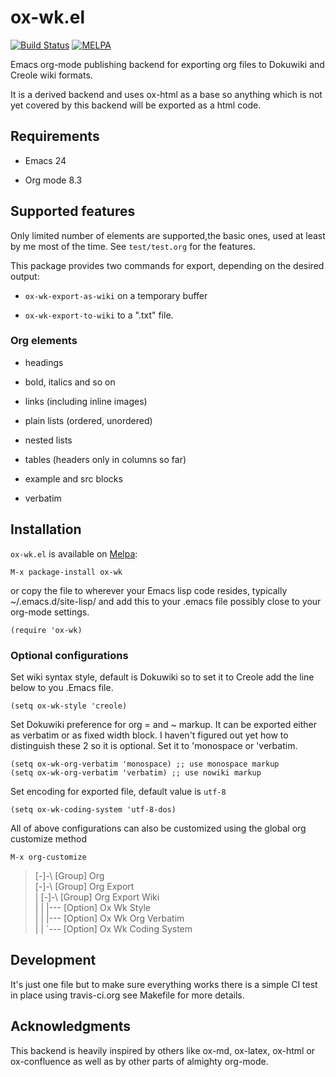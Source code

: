 # ox-wk.el

[![Build Status](https://travis-ci.org/w-vi/ox-wk.el.svg?branch=master)](https://travis-ci.org/w-vi/ox-wk.el)
[![MELPA](https://melpa.org/packages/ox-wk-badge.svg)](https://melpa.org/#/ox-wk)

Emacs org-mode publishing backend for exporting org files to Dokuwiki
and Creole wiki formats.

It is a derived backend and uses ox-html as a base so anything which
is not yet covered by this backend will be exported as a html code.

## Requirements

- Emacs 24

- Org mode 8.3


## Supported features

Only limited number of elements are supported,the basic ones,
used at least by me most of the time. See `test/test.org` for the features.

This package provides two commands for export, depending on the desired output:

* `ox-wk-export-as-wiki` on a temporary buffer

* `ox-wk-export-to-wiki` to a ".txt" file.

### Org elements

-   headings

-   bold, italics and so on

-   links (including inline images)

-   plain lists (ordered, unordered)

-   nested lists

-   tables (headers only in columns so far)

-   example and src blocks

-   verbatim

## Installation

`ox-wk.el` is available on [Melpa](https://melpa.org):

`M-x package-install ox-wk`

or copy the file to wherever your Emacs lisp code resides, typically  ~/.emacs.d/site-lisp/
and add this to your .emacs file possibly close to your org-mode settings.

    (require 'ox-wk)

### Optional configurations

Set wiki syntax style, default is Dokuwiki so to set it to Creole add
the line below to you .Emacs file.

    (setq ox-wk-style 'creole)


Set Dokuwiki preference for  org = and ~ markup. It can be exported
either as verbatim or as fixed width block. I haven't figured out yet how
to distinguish these 2 so it is optional. Set it to 'monospace or 'verbatim.

    (setq ox-wk-org-verbatim 'monospace) ;; use monospace markup
    (setq ox-wk-org-verbatim 'verbatim) ;; use nowiki markup

Set encoding for exported file, default value is `utf-8`

    (setq ox-wk-coding-system 'utf-8-dos)

All of above configurations can also be customized using the global org customize method

`M-x org-customize`

>[-]-\ [Group] Org  
>   [-]-\ [Group] Org Export  
>    | [-]-\ [Group] Org Export Wiki  
>    |  |  |--- [Option] Ox Wk Style  
>    |  |  |--- [Option] Ox Wk Org Verbatim  
>    |  |  `--- [Option] Ox Wk Coding System  

## Development

It's just one file but to make sure everything works there is a simple CI test
in place using travis-ci.org see Makefile for more details.


## Acknowledgments

This backend is heavily inspired by others like ox-md,
ox-latex, ox-html or ox-confluence as well as by other parts of
almighty org-mode.

